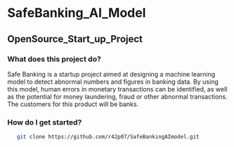 # SafeBanking_AI_Model
## OpenSource_Start_up_Project
###  What does this project do?
Safe Banking is a startup project aimed at designing a machine learning model to detect abnormal numbers and figures in banking data. By using this model, human errors in monetary transactions can be identified, as well as the potential for money laundering, fraud or other abnormal transactions. The customers for this product will be banks.

### How do I get started?
```bash
   git clone https://github.com/r42p07/SafeBankingAImodel.git
```
